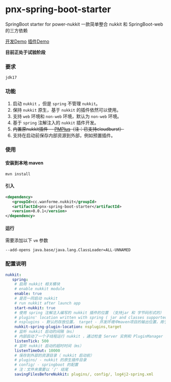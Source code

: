 # pnx-spring-boot-starter
SpringBoot starter for power-nukkit
一款简单整合 nukkit 和 SpringBoot-web 的三方依赖

[开发Demo](https://github.com/WanneSimon/pnx-starter-demo.git) 
[插件Demo](https://github.com/WanneSimon/pnx-starter-plugin-demo.git)

**目前正处于试验阶段**

### 要求
`jdk17`

### 功能
1. 启动 `nukkit` ，但是 `spring` 不管理 `nukkit`。
2. 保持 `nukkit` 原生，基于 `nukkit` 的插件依然可以使用。
3. 支持 `web` 环境和 `non-web` 环境，默认为 `non-web` 环境。
4. 基于 `spring` 注解注入的 `nukkit` 插件开发。
5. ~~内置原nukkit插件 -- [PMPlus](https://github.com/WanneSimon/PMPlus/tree/2.0/build)（注：已支持cloudburst）~~
6. 支持在启动前保存内部资源到外部，例如预置插件。

### 使用

#### 安装到本地 maven
``` mvn install ```
#### 引入
```xml
<dependency>
   <groupId>cc.wanforme.nukkit</groupId>
   <artifactId>pnx-spring-boot-starter</artifactId>
   <version>0.0.1</version>
</dependency>
```
#### 运行
需要添加以下 `vm` 参数
```
--add-opens java.base/java.lang.ClassLoader=ALL-UNNAMED
```

### 配置说明
```yml
nukkit:
   spring:
    # 启用 nukkit 相关模块
    # enable nukkit module
    enable: true
    # 是否一同启动 nukkit
    # run nukkit after launch app
    start-nukkit: true
    # 使用 spring 注解注入编写的 nukkit 插件的位置 （支持jar 和 字节码形式的）
    # plugins' location written with spring ( jar and classes supported )
    # nsplugins - 默认的存放位置， target - 开发环境中maven项目的输出位置，用于开发测试。
    nukkit-spring-plugin-location: nsplugins,target
    # 监听 nukkit 启动的间隔（ms）
    # 内部启动了一个子线程运行 nukkit ，通过检查 Server 实例和 PluginManager 实例来确认是否启动完成。 
    listenTick: 500
    # 监听 nukkit 启动的超时时间（ms）
    listenTimeOut: 10000
    # 保存到外部的资源目录（ nukkit 启动前）
    # plugins/ - nukkit 的原生插件目录
    # config/ - springboot 的配置
    # 注：文件夹需要以 '/' 结尾
    savingFilesBeforeNukkit: plugins/, config/, log4j2-spring.xml
```
